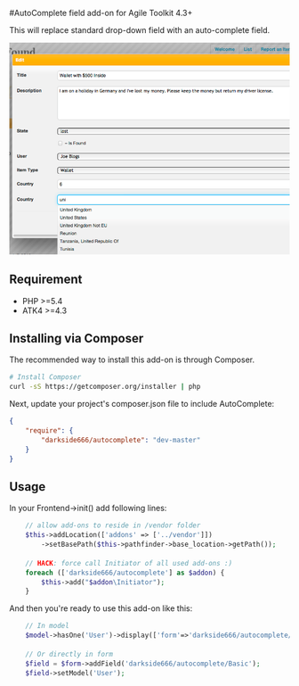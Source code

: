 #AutoComplete field add-on for Agile Toolkit 4.3+

This will replace standard drop-down field with an auto-complete field.

![Screenshot](/doc/screenshot.png)


## Requirement

 - PHP >=5.4
 - ATK4 >=4.3

## Installing via Composer

The recommended way to install this add-on is through Composer.

```bash
# Install Composer
curl -sS https://getcomposer.org/installer | php
```

Next, update your project's composer.json file to include AutoComplete:

```json
{
    "require": {
        "darkside666/autocomplete": "dev-master"
    }
}
```

## Usage

In your Frontend->init() add following lines:

```php
    // allow add-ons to reside in /vendor folder
    $this->addLocation(['addons' => ['../vendor']])
        ->setBasePath($this->pathfinder->base_location->getPath());

    // HACK: force call Initiator of all used add-ons :)
    foreach (['darkside666/autocomplete'] as $addon) {
        $this->add("$addon\Initiator");
    }
```

And then you're ready to use this add-on like this:

```php
    // In model
    $model->hasOne('User')->display(['form'=>'darkside666/autocomplete/Basic']);

    // Or directly in form
    $field = $form->addField('darkside666/autocomplete/Basic');
    $field->setModel('User');
```
